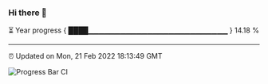 ### Hi there 👋

⏳ Year progress { ████▁▁▁▁▁▁▁▁▁▁▁▁▁▁▁▁▁▁▁▁▁▁▁▁▁▁ } 14.18 %

---

⏰ Updated on Mon, 21 Feb 2022 18:13:49 GMT

![Progress Bar CI](https://github.com/liununu/liununu/workflows/Progress%20Bar%20CI/badge.svg)
